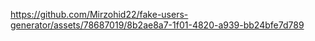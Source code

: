 



https://github.com/Mirzohid22/fake-users-generator/assets/78687019/8b2ae8a7-1f01-4820-a939-bb24bfe7d789

